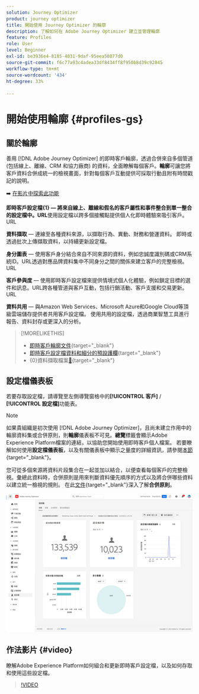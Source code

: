 ```yaml
---
solution: Journey Optimizer
product: journey optimizer
title: 開始使用 Journey Optimizer 的輪廓
description: 了解如何在 Adobe Journey Optimizer 建立並管理輪廓
feature: Profiles
role: User
level: Beginner
exl-id: be3936e4-8185-4031-9daf-95eea58077d0
source-git-commit: f6c77a93c4adea33df8434ff8f950b8d39c92845
workflow-type: tm+mt
source-wordcount: '434'
ht-degree: 33%

---
```


# 開始使用輪廓 {#profiles-gs}

## 關於輪廓

善用 [!DNL Adobe Journey Optimizer] 的即時客戶輪廓，透過合併來自多個管道 (包括線上、離線、CRM 和協力廠商) 的資料，全面瞭解每個客戶。**輪廓**&#x200B;可讓您將客戶資料合併成統一的檢視畫面，針對每個客戶互動提供可採取行動且附有時間戳記的說明。

➡️ [在影片中探索此功能](#video)

**即時客戶設定檔{1&#x200B;} — 將來自線上、離線和假名的客戶屬性和事件整合到單一整合的設定檔中。&#x200B;URL**&#x200B;使用設定檔以跨多個接觸點提供個人化即時體驗來吸引客戶。&#x200B;URL

**資料擷取** — 連線至各種資料來源，以擷取行為、異動、財務和營運資料。 即時或透過批次上傳擷取資料，以持續更新設定檔。

**身分圖表** — 使用客戶身分結合來自不同來源的資料，例如忠誠度識別碼或CRM系統ID。&#x200B;URL透過對應品牌資料集中不同身分之間的關係來建立客戶的完整檢視。&#x200B;URL

**客戶參與度** — 使用即時客戶設定檔來提供情境式個人化體驗，例如鎖定目標的選件和訊息。&#x200B;URL跨各種管道與客戶互動，包括行銷活動、客戶支援和交易更新。&#x200B;URL

**資料共用** — 與Amazon Web Services、Microsoft Azure和Google Cloud等頂級雲端儲存提供者共用客戶設定檔。 使用共用的設定檔，透過商業智慧工具進行報告、資料封存或更深入的分析。

>[!MORELIKETHIS]
>
>* [即時客戶輪廓文件](https://experienceleague.adobe.com/docs/experience-platform/query/home.html?lang=zh-Hant){target="_blank"}
>* [即時客戶設定檔資料和細分的預設護欄](https://experienceleague.adobe.com/zh-hant/docs/experience-platform/profile/guardrails){target="_blank"}
>* {&#x200B;0}資料擷取檔案[&#128279;](https://experienceleague.adobe.com/zh-hant/docs/experience-platform/ingestion/home){target="_blank"}

## 設定檔儀表板

若要存取設定檔，請導覽至左側導覽窗格中的&#x200B;**[!UICONTROL 客戶]** / **[!UICONTROL 設定檔]**&#x200B;功能表。

>[!NOTE]
>
>如果貴組織是初次使用 [!DNL Adobe Journey Optimizer]，且尚未建立作用中的輪廓資料集或合併原則，則&#x200B;**輪廓**&#x200B;儀表板不可見。**總覽**&#x200B;標籤會顯示Adobe Experience Platform檔案的連結，以協助您開始使用即時客戶個人檔案。 若要瞭解如何使用&#x200B;**設定檔儀表板**，以及有關儀表板中顯示之量度的詳細資訊，請參閱[本節](https://experienceleague.adobe.com/docs/experience-platform/profile/ui/user-guide.html?lang=zh-Hant){target="_blank"}。

您可從多個來源將資料片段集合在一起並加以結合，以便查看每個客戶的完整檢視。彙總此資料時，合併原則是用來判斷資料優先順序的方式以及將合併哪些資料以建立統一檢視的規則。 在此[文件](https://experienceleague.adobe.com/docs/experience-platform/profile/merge-policies/ui-guide.html?lang=zh-Hant){target="_blank"}深入了解&#x200B;**合併原則**。

![](assets/profiles-home.png)

## 作法影片 {#video}

瞭解Adobe Experience Platform如何組合和更新即時客戶設定檔，以及如何存取和使用這些設定檔。

>[!VIDEO](https://video.tv.adobe.com/v/27251?quality=12)
